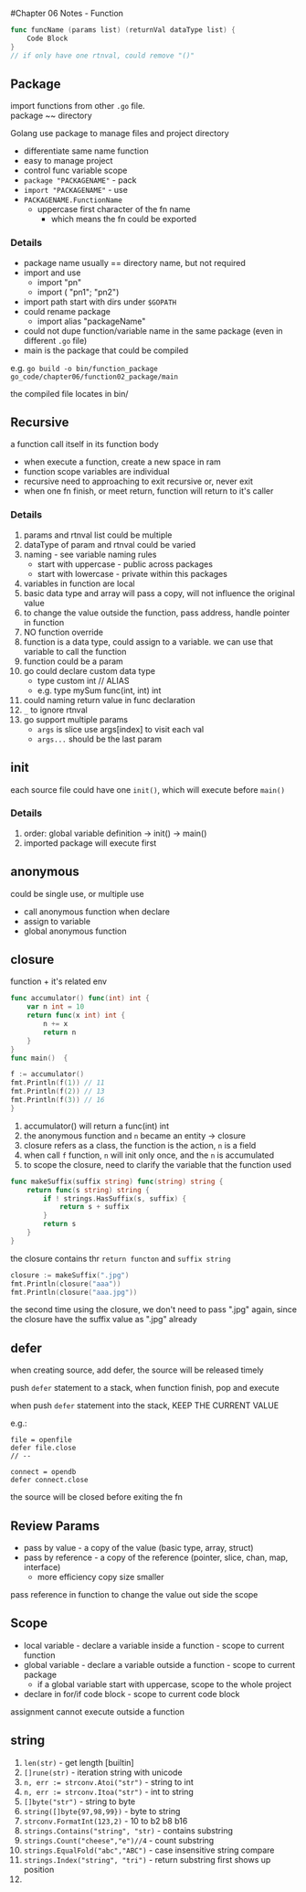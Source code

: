 #Chapter 06 Notes - Function

```go
func funcName (params list) (returnVal dataType list) {
	Code Block
}
// if only have one rtnval, could remove "()"
```

## Package
import functions from other `.go` file.  
package ~~ directory

Golang use package to manage files and project directory
- differentiate same name function
- easy to manage project
- control func variable scope
- `package "PACKAGENAME"` - pack
- `import "PACKAGENAME"` - use
- `PACKAGENAME.FunctionName` 
    - uppercase first character of the fn name
        - which means the fn could be exported
    
### Details

- package name usually == directory name, but not required
- import and use
    - import "pn"
    - import ( "pn1"; "pn2")
- import path start with dirs under `$GOPATH`
- could rename package
    - import alias "packageName" 
- could not dupe function/variable name in the same package (even in different `.go` file)
- main is the package that could be compiled

e.g. ` go build -o bin/function_package go_code/chapter06/function02_package/main
`

the compiled file locates in bin/

## Recursive

a function call itself in its function body

- when execute a function, create a new space in ram
- function scope variables are individual
- recursive need to approaching to exit recursive or, never exit
- when one fn finish, or meet return, function will return to it's caller

### Details

1. params and rtnval list could be multiple
2. dataType of param and rtnval could be varied
3. naming - see variable naming rules
    - start with uppercase - public across packages
    - start with lowercase - private within this packages
4. variables in function are local
5. basic data type and array will pass a copy, will not influence the original value
6. to change the value outside the function, pass address, handle pointer in function
7. NO function override
8. function is a data type, could assign to a variable. we can use that variable to call the function
9. function could be a param
10. go could declare custom data type
    - type custom int // ALIAS
    - e.g. type mySum func(int, int) int
11. could naming return value in func declaration
12. `_` to ignore rtnval
13. go support multiple params
    - `args` is slice use args[index] to visit each val
    - `args...` should be the last param
    
## init

each source file could have one `init()`, which will execute before `main()`

### Details
1. order: global variable definition -> init() -> main()
2. imported package will execute first

## anonymous 

could be single use, or multiple use

- call anonymous function when declare
- assign to variable
- global anonymous function

## closure 

function + it's related env

```go
func accumulator() func(int) int {
	var n int = 10
	return func(x int) int {
		n += x
		return n
	}
}
func main()  {

f := accumulator()
fmt.Println(f(1)) // 11
fmt.Println(f(2)) // 13
fmt.Println(f(3)) // 16
}
```

1. accumulator() will return a func(int) int
2. the anonymous function and `n` became an entity -> closure
3. closure refers as a class, the function is the action, `n` is a field
4. when call `f` function, `n` will init only once, and the `n` is accumulated
5. to scope the closure, need to clarify the variable that the function used

```go
func makeSuffix(suffix string) func(string) string {
	return func(s string) string {
		if ! strings.HasSuffix(s, suffix) {
			return s + suffix
		}
		return s
	}
}
```
the closure contains thr `return functon` and `suffix string`

```go
closure := makeSuffix(".jpg")
fmt.Println(closure("aaa"))
fmt.Println(closure("aaa.jpg"))
```
the second time using the closure, we don't need to pass ".jpg" again, since the closure have the suffix value as ".jpg" already

## defer
when creating source, add defer, the source will be released timely

push `defer` statement to a stack, when function finish, pop and execute

when push `defer` statement into the stack, KEEP THE CURRENT VALUE

e.g.:
```psudocode
file = openfile
defer file.close
// --

connect = opendb
defer connect.close
```
the source will be closed before exiting the fn

## Review Params

- pass by value - a copy of the value (basic type, array, struct)
- pass by reference - a copy of the reference (pointer, slice, chan, map, interface)
    - more efficiency copy size smaller
    
pass reference in function to change the value out side the scope

## Scope

- local variable - declare a variable inside a function - scope to current function
- global variable - declare a variable outside a function - scope to current package
    - if a global variable start with uppercase, scope to the whole project
- declare in for/if code block - scope to current code block

assignment cannot execute outside a function

## string
1. `len(str)` - get length [builtin]
2. `[]rune(str)` - iteration string with unicode
3. `n, err := strconv.Atoi("str")` - string to int
4. `n, err := strconv.Itoa("str")` - int to string
5. `[]byte("str")` - string to byte
6. `string([]byte{97,98,99})` - byte to string
7. `strconv.FormatInt(123,2)` - 10 to b2 b8 b16
8. `strings.Contains("string", "str)` - contains substring
9. `strings.Count("cheese","e")//4` - count substring
10. `strings.EqualFold("abc","ABC")` - case insensitive string compare
11. `strings.Index("string", "tri")` - return substring first shows up position
12.
